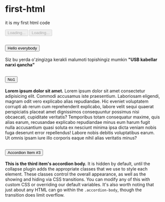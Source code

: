 # first-html
it is my first html code
<!DOCTYPE html>
<html lang="en">

<head>
  <meta charset="UTF-8">
  <meta http-equiv="X-UA-Compatible" content="IE=edge">
  <meta name="viewport" content="width=device-width, initial-scale=1.0">
  <title>Document</title>
  <link rel="stylesheet" href="bootstrap.css">
</head>

<body>
  <button class="btn btn-primary" type="button" disabled>
    <span class="spinner-border spinner-border-sm" role="status" aria-hidden="true"></span>
    <span class="visually-hidden">Loading...</span>
  </button>
  <button class="btn btn-primary" type="button" disabled>
    <span class="spinner-border spinner-border-sm" role="status" aria-hidden="true"></span>
    Loading...
  </button>
  <div class="accordion" id="accordionPanelsStayOpenExample">
    <div class="accordion-item">
      <h2 class="accordion-header" id="panelsStayOpen-headingOne">
        <button class="accordion-button" type="button" data-bs-toggle="collapse"
          data-bs-target="#panelsStayOpen-collapseOne" aria-expanded="true" aria-controls="panelsStayOpen-collapseOne">
          Hello everybody
        </button>
      </h2>
      <div id="panelsStayOpen-collapseOne" class="accordion-collapse collapse show"
        aria-labelledby="panelsStayOpen-headingOne">
        <div class="accordion-body">
          Siz bu yerda o'zingizga kerakli malumoti topishingiz mumkin <strong>"USB kabellar narxi qancha"</strong>
        </div>
      </div>
    </div>
    <div class="accordion-item">
      <h2 class="accordion-header" id="panelsStayOpen-headingTwo">
        <button class="accordion-button collapsed" type="button" data-bs-toggle="collapse"
          data-bs-target="#panelsStayOpen-collapseTwo" aria-expanded="false" aria-controls="panelsStayOpen-collapseTwo">
          No1
        </button>
      </h2>
      <div id="panelsStayOpen-collapseTwo" class="accordion-collapse collapse"
        aria-labelledby="panelsStayOpen-headingTwo">
        <div class="accordion-body">
          <strong>Lorem ipsum dolor sit amet.</strong> Lorem ipsum dolor sit amet consectetur adipisicing elit. Commodi
          accusamus iste praesentium. Laboriosam eligendi, magnam odit vero explicabo alias repudiandae. Hic eveniet
          voluptatem corrupti ab rerum cum reprehenderit explicabo, labore velit sequi quaerat perspiciatis placeat amet
          dignissimos consequuntur possimus nisi obcaecati, cupiditate veritatis? Temporibus totam consequatur maxime,
          quis alias earum, recusandae explicabo repudiandae minus eum harum fugit nulla accusantium quasi soluta ex
          nesciunt minima ipsa dicta veniam nobis fuga deserunt error repellendus! Labore nobis debitis voluptatibus
          earum. Ut omnis ipsam iure illo corporis eaque nihil alias veritatis minus?
        </div>
      </div>
    </div>
    <div class="accordion-item">
      <h2 class="accordion-header" id="panelsStayOpen-headingThree">
        <button class="accordion-button collapsed" type="button" data-bs-toggle="collapse"
          data-bs-target="#panelsStayOpen-collapseThree" aria-expanded="false"
          aria-controls="panelsStayOpen-collapseThree">
          Accordion Item #3
        </button>
      </h2>
      <div id="panelsStayOpen-collapseThree" class="accordion-collapse collapse"
        aria-labelledby="panelsStayOpen-headingThree">
        <div class="accordion-body">
          <strong>This is the third item's accordion body.</strong> It is hidden by default, until the collapse plugin
          adds the appropriate classes that we use to style each element. These classes control the overall appearance,
          as well as the showing and hiding via CSS transitions. You can modify any of this with custom CSS or
          overriding our default variables. It's also worth noting that just about any HTML can go within the
          <code>.accordion-body</code>, though the transition does limit overflow.
        </div>
      </div>
    </div>
  </div>
</body>

</html>
